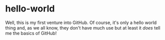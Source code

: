 # hello-world

Well, this is my first venture into GitHub. Of course, it's only a hello world thing and, as we all know, they don't have much use but at least it *does* tell me the basics of GitHub!
